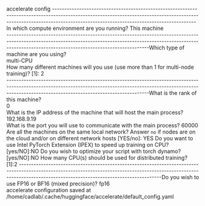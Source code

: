 accelerate config
----------------------------------------------------------------------------------------------------------------------------------------------------------------------------------------------------------------------In which compute environment are you running?
This machine                                                                                                                                                                                                          
----------------------------------------------------------------------------------------------------------------------------------------------------------------------------------------------------------------------Which type of machine are you using?                                                                                                                                                                                  
multi-CPU                                                                                                                                                                                                             
How many different machines will you use (use more than 1 for multi-node training)? [1]: 2                                                                                                                            
----------------------------------------------------------------------------------------------------------------------------------------------------------------------------------------------------------------------What is the rank of this machine?                                                                                                                                                                                     
0                                                                                                                                                                                                                     
What is the IP address of the machine that will host the main process? 192.168.9.19                                                                                                                                   
What is the port you will use to communicate with the main process? 60000                                                                                                                                             
Are all the machines on the same local network? Answer `no` if nodes are on the cloud and/or on different network hosts [YES/no]: YES
Do you want to use Intel PyTorch Extension (IPEX) to speed up training on CPU? [yes/NO]:NO
Do you wish to optimize your script with torch dynamo?[yes/NO]:NO
How many CPU(s) should be used for distributed training? [1]:2
----------------------------------------------------------------------------------------------------------------------------------------------------------------------------------------------------------------------Do you wish to use FP16 or BF16 (mixed precision)?
fp16                                                                                                                                                                                                                  
accelerate configuration saved at /home/cadlab/.cache/huggingface/accelerate/default_config.yaml 
